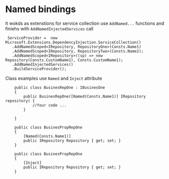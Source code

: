 # Named bindings
It wokds as extenstions for service collection 
use `AddNamed...` functions and finiehs with `AddNamedInjectedServices` call

```CSharp
 ServiceProvider =  new Microsoft.Extensions.DependencyInjection.ServiceCollection()
   .AddNamedScoped<IRepository, RepositoryOne>(Consts.Name1)
   .AddNamedScoped<IRepository, RepositoryTwo>(Consts.Name2);
   .AddNamedScoped<IRepository>((sp) => new Repository(Consts.CustomName1), Consts.CustomName1);
   .AddNamedInjectedServices()
   .BuildServiceProvider();
```

Class examples use `Named` and `Inject` attribute 
```CSharp
    public class BusinesRepOne : IBusinesOne
    {
        public BusinesRepOne([Named(Consts.Name1)] IRepository repository) {
            //Your code ...
        }

    }

    public class BusinesPropRepOne
    {
        [Named(Consts.Name1)]
        public IRepository Repository { get; set; }
    }

    public class BusinesPropRepOne
    {
        [Inject]
        public IRepository Repository { get; set; }
    }
```
